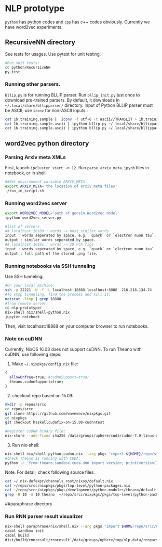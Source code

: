 # NLP prototype

`python` has python codes and `cpp` has c++ codes obviously. Currently we have word2vec experiments.

## RecursiveNN directory
See tests for usages. Use pytest for unit testing.
```bash
#Run unit tests:
cd python/RecursiveNN
py.test
```
### Running other parsers.
`bllip.py` is for running BLLIP parser. 
Run `bllip_init.py` just once to download pre-trained parsers.
By default, it downloads in `~/.local/share/bllipparser/` directory.
Input of Python BLLIP parser must be ASCII; use `iconv` for non-ASCII inputs :
``` bash
cat 1b.training.sample |  iconv -f utf-8 -t ascii//TRANSLIT > 1b.training.sample.ascii
cat 1b.training.sample.ascii | ipython bllip.py ~/.local/share/bllipparser/WSJ+Gigaword-v2/ > 1b.training.sample.bllip.WSJ+Gigaword-v2
cat 1b.training.sample.ascii | ipython bllip.py ~/.local/share/bllipparser/WSJ-PTB3/ > 1b.training.sample.bllip.WSJ-PTB3
```
## word2vec python directory

### Parsing Arxiv meta XMLs 
First, launch `ipcluster start -n 12`.
Run `parse_arxiv_meta.ipynb` files in notebook, or in shell:
```bash
##Set environment variable ARXIV_META
export ARXIV_META='the location of arxiv meta files'
./run_in_script.sh
```

### Running word2vec server
```bash
export WORD2VEC_MODEL='path of gensim.Word2Vec model'
ipython word2vec_server.py
```
```bash
#list of servers
## localhost:10100 : words -> most similar words
input : words seperated by space, e.g. `quark` or `electron muon tau`.
output : similar words seperated by space.
## localhost:10101 : words -> 2D PCA figs
input : words seperated by space, e.g. `quark` or `electron muon tau`.
output : full path of the stored .png file.
```

### Running notebooks via SSH tunneling
Use SSH tunneling:
```bash
#On your local machine:
ssh -p 22221 -N -f -L localhost:18888:localhost:8888  216.218.134.74
#To stop tunneling, find the process and kill it:
netstat -ltnp | grep 18888
#from remote server:
cd nlp-prototype/
nix-shell nix/shell-python.nix
jupyter notebook
```
Then, visit localhost:18888 on your computer browser to run notebooks.

### Note on cuDNN
Currently, NixOS 16.03 does not support cuDNN. To run Theano with cuDNN, use following steps:
1. Make `~/.nixpkgs/config.nix` file:
```bash
{
  allowUnfree=true; #cudnnSupport=true;                                                                                                        
  theano.cudnnSupport=true;
}
```
2. checkout repo based on 15.09:
```bash
mkdir -p repos/srcc
cd repos/srcc
git clone https://github.com/wavewave/nixpkgs.git
cd nixpkgs
git checkout haskellcudafix-on-15.09-cudnntest

#Register cuDNN binary file:
nix-store --add-fixed sha256 /data/groups/uphere/cuda/cudnn-7.0-linux-x64-v4.0-prod.tgz
```
3. Run nix-shell:
```bash
nix-shell nix/shell-python.cudnn.nix --arg pkgs "import ${HOME}/repo/srcc/nixpkgs {}"
#check Theano is running with CUDA:
python -c 'from theano.sandbox.cuda.dnn import version; print(version())'
```

Note. 
For detail, check following source files:
```bash
cat ~/.nix-defexpr/channels_root/nixos/default.nix
cat ~/repo/srcc/nixpkgs/pkgs/top-level/python-packages.nix
cat ~/repo/srcc/nixpkgs/pkgs/development/python-modules/theano/default.nix
grep -B 10 -A 10 theano  ~/repo/srcc/nixpkgs/pkgs/top-level/python-packages.nix
```

##paraphrase directory
### Run RNN parser result visualizer
```bash
nix-shell paraphrase/nix/shell.nix --arg pkgs "import $HOME/repo/srcc/nixpkgs {}"
cabal sandbox init
cabal build
dist/build/rnnresult/rnnresult /data/groups/uphere/tmp/nlp-data/rnnparser-result/rnn.sample
```
